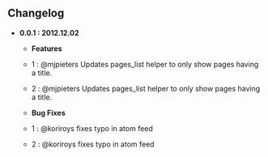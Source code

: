 ## Changelog

- **0.0.1 : 2012.12.02**   
    - **Features**
    - 1 : @mjpieters Updates pages_list helper to only show pages having a title.
    - 2 : @mjpieters Updates pages_list helper to only show pages having a title.

    - **Bug Fixes**
    - 1 : @koriroys fixes typo in atom feed
    - 2 : @koriroys fixes typo in atom feed
  
